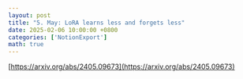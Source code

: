 ```yaml
---
layout: post
title: "5. May: LoRA learns less and forgets less"
date: 2025-02-06 10:00:00 +0800
categories: ['NotionExport']
math: true
---
```


[https://arxiv.org/abs/2405.09673](https://arxiv.org/abs/2405.09673)

